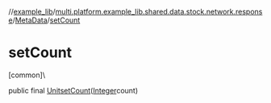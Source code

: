 //[example_lib](../../../index.md)/[multi.platform.example_lib.shared.data.stock.network.response](../index.md)/[MetaData](index.md)/[setCount](set-count.md)

# setCount

[common]\

public final [Unit](https://kotlinlang.org/api/latest/jvm/stdlib/kotlin/-unit/index.html)[setCount](set-count.md)([Integer](https://developer.android.com/reference/kotlin/java/lang/Integer.html)count)
